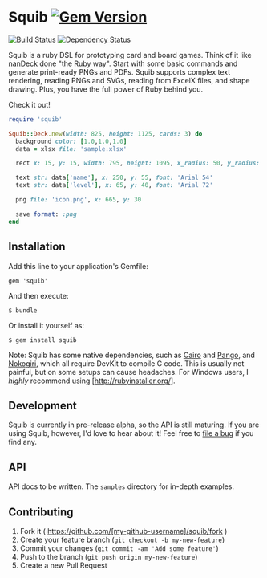 # Squib [![Gem Version](https://badge.fury.io/rb/squib.svg)](https://rubygems.org/gems/squib)
[![Build Status](https://secure.travis-ci.org/andymeneely/squib.svg?branch=master)](https://travis-ci.org/andymeneely/squib)
[![Dependency Status](https://gemnasium.com/andymeneely/squib.svg)](https://gemnasium.com/andymeneely/squib)

Squib is a ruby DSL for prototyping card and board games. Think of it like [nanDeck](http://www.nand.it/nandeck/) done "the Ruby way". Start with some basic commands and generate print-ready PNGs and PDFs. Squib supports complex text rendering, reading PNGs and SVGs, reading from ExcelX files, and shape drawing. Plus, you have the full power of Ruby behind you. 

Check it out!

```ruby
require 'squib'

Squib::Deck.new(width: 825, height: 1125, cards: 3) do
  background color: [1.0,1.0,1.0]
  data = xlsx file: 'sample.xlsx'

  rect x: 15, y: 15, width: 795, height: 1095, x_radius: 50, y_radius: 50

  text str: data['name'], x: 250, y: 55, font: 'Arial 54'
  text str: data['level'], x: 65, y: 40, font: 'Arial 72'

  png file: 'icon.png', x: 665, y: 30

  save format: :png
end
```

## Installation

Add this line to your application's Gemfile:

    gem 'squib'

And then execute:

    $ bundle

Or install it yourself as:

    $ gem install squib

Note: Squib has some native dependencies, such as [Cairo](https://github.com/rcairo/rcairo) and [Pango](http://ruby-gnome2.sourceforge.jp/hiki.cgi?Pango%3A%3ALayout), and [Nokogiri](http://nokogiri.org/), which all require DevKit to compile C code. This is usually not painful, but on some setups can cause headaches. For Windows users, I *highly* recommend using [http://rubyinstaller.org/].

## Development

Squib is currently in pre-release alpha, so the API is still maturing. If you are using Squib, however, I'd love to hear about it! Feel free to [file a bug](https://github.com/andymeneely/squib/issues) if you find any.

## API

API docs to be written. The `samples` directory for in-depth examples.

## Contributing

1. Fork it ( https://github.com/[my-github-username]/squib/fork )
2. Create your feature branch (`git checkout -b my-new-feature`)
3. Commit your changes (`git commit -am 'Add some feature'`)
4. Push to the branch (`git push origin my-new-feature`)
5. Create a new Pull Request

